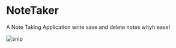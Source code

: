 
# NoteTaker
A Note Taking Application
write save and delete notes wityh ease!


![snip](https://user-images.githubusercontent.com/69323366/116016108-363bd100-a601-11eb-8052-e593d105348f.JPG)
